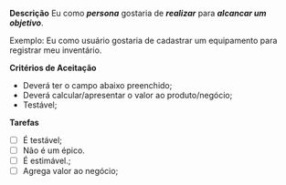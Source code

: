 **Descrição**
Eu como ***persona*** gostaria de ***realizar*** para ***alcancar um objetivo***.

Exemplo: Eu como usuário gostaria de cadastrar um equipamento para registrar meu inventário.

**Critérios de Aceitação** 
- Deverá ter o campo abaixo  preenchido;
- Deverá calcular/apresentar o valor ao produto/negócio;
- Testável;


**Tarefas**
- [ ] É testável;
- [ ] Não é um épico. 
- [ ] É estimável.;
- [ ] Agrega valor ao negócio;